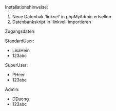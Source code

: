 Installationshinweise:
1. Neue Datenbak 'linkvel' in phpMyAdmin ertsellen
2. Datenbankskript in 'linkvel' importieren 

Zugangsdaten:

StandardUser:
- LisaHein
- 123abc

SuperUser:
- PHeer
- 123abc

Admin:
- DDuong
- 123abc
